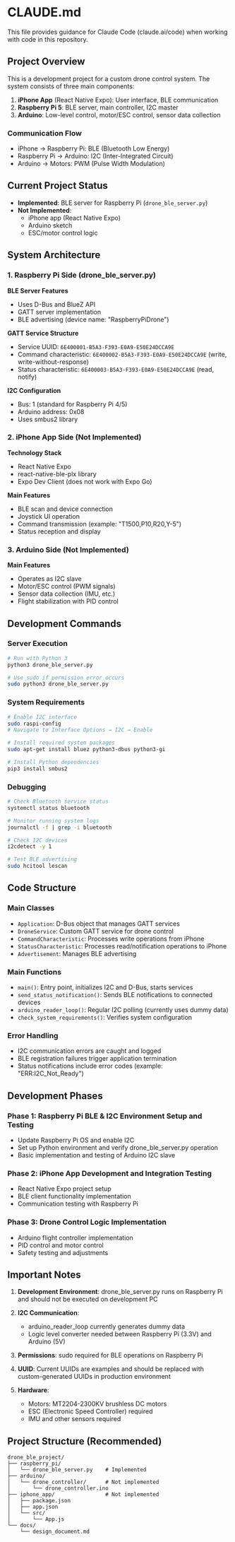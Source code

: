 # CLAUDE.md

This file provides guidance for Claude Code (claude.ai/code) when working with code in this repository.

## Project Overview

This is a development project for a custom drone control system. The system consists of three main components:

1. **iPhone App** (React Native Expo): User interface, BLE communication
2. **Raspberry Pi 5**: BLE server, main controller, I2C master
3. **Arduino**: Low-level control, motor/ESC control, sensor data collection

### Communication Flow
- iPhone → Raspberry Pi: BLE (Bluetooth Low Energy)
- Raspberry Pi → Arduino: I2C (Inter-Integrated Circuit)
- Arduino → Motors: PWM (Pulse Width Modulation)

## Current Project Status

- **Implemented**: BLE server for Raspberry Pi (`drone_ble_server.py`)
- **Not Implemented**: 
  - iPhone app (React Native Expo)
  - Arduino sketch
  - ESC/motor control logic

## System Architecture

### 1. Raspberry Pi Side (drone_ble_server.py)

**BLE Server Features**
- Uses D-Bus and BlueZ API
- GATT server implementation
- BLE advertising (device name: "RaspberryPiDrone")

**GATT Service Structure**
- Service UUID: `6E400001-B5A3-F393-E0A9-E50E24DCCA9E`
- Command characteristic: `6E400002-B5A3-F393-E0A9-E50E24DCCA9E` (write, write-without-response)
- Status characteristic: `6E400003-B5A3-F393-E0A9-E50E24DCCA9E` (read, notify)

**I2C Configuration**
- Bus: 1 (standard for Raspberry Pi 4/5)
- Arduino address: 0x08
- Uses smbus2 library

### 2. iPhone App Side (Not Implemented)

**Technology Stack**
- React Native Expo
- react-native-ble-plx library
- Expo Dev Client (does not work with Expo Go)

**Main Features**
- BLE scan and device connection
- Joystick UI operation
- Command transmission (example: "T1500,P10,R20,Y-5")
- Status reception and display

### 3. Arduino Side (Not Implemented)

**Main Features**
- Operates as I2C slave
- Motor/ESC control (PWM signals)
- Sensor data collection (IMU, etc.)
- Flight stabilization with PID control

## Development Commands

### Server Execution
```bash
# Run with Python 3
python3 drone_ble_server.py

# Use sudo if permission error occurs
sudo python3 drone_ble_server.py
```

### System Requirements
```bash
# Enable I2C interface
sudo raspi-config
# Navigate to Interface Options → I2C → Enable

# Install required system packages
sudo apt-get install bluez python3-dbus python3-gi

# Install Python dependencies
pip3 install smbus2
```

### Debugging
```bash
# Check Bluetooth service status
systemctl status bluetooth

# Monitor running system logs
journalctl -f | grep -i bluetooth

# Check I2C devices
i2cdetect -y 1

# Test BLE advertising
sudo hcitool lescan
```

## Code Structure

### Main Classes
- `Application`: D-Bus object that manages GATT services
- `DroneService`: Custom GATT service for drone control
- `CommandCharacteristic`: Processes write operations from iPhone
- `StatusCharacteristic`: Processes read/notification operations to iPhone
- `Advertisement`: Manages BLE advertising

### Main Functions
- `main()`: Entry point, initializes I2C and D-Bus, starts services
- `send_status_notification()`: Sends BLE notifications to connected devices
- `arduino_reader_loop()`: Regular I2C polling (currently uses dummy data)
- `check_system_requirements()`: Verifies system configuration

### Error Handling
- I2C communication errors are caught and logged
- BLE registration failures trigger application termination
- Status notifications include error codes (example: "ERR:I2C_Not_Ready")

## Development Phases

### Phase 1: Raspberry Pi BLE & I2C Environment Setup and Testing
- Update Raspberry Pi OS and enable I2C
- Set up Python environment and verify drone_ble_server.py operation
- Basic implementation and testing of Arduino I2C slave

### Phase 2: iPhone App Development and Integration Testing
- React Native Expo project setup
- BLE client functionality implementation
- Communication testing with Raspberry Pi

### Phase 3: Drone Control Logic Implementation
- Arduino flight controller implementation
- PID control and motor control
- Safety testing and adjustments

## Important Notes

1. **Development Environment**: drone_ble_server.py runs on Raspberry Pi and should not be executed on development PC

2. **I2C Communication**: 
   - arduino_reader_loop currently generates dummy data
   - Logic level converter needed between Raspberry Pi (3.3V) and Arduino (5V)

3. **Permissions**: sudo required for BLE operations on Raspberry Pi

4. **UUID**: Current UUIDs are examples and should be replaced with custom-generated UUIDs in production environment

5. **Hardware**:
   - Motors: MT2204-2300KV brushless DC motors
   - ESC (Electronic Speed Controller) required
   - IMU and other sensors required

## Project Structure (Recommended)

```
drone_ble_project/
├── raspberry_pi/
│   └── drone_ble_server.py    # Implemented
├── arduino/
│   └── drone_controller/      # Not implemented
│       └── drone_controller.ino
├── iphone_app/                # Not implemented
│   ├── package.json
│   ├── app.json
│   └── src/
│       └── App.js
└── docs/
    └── design_document.md